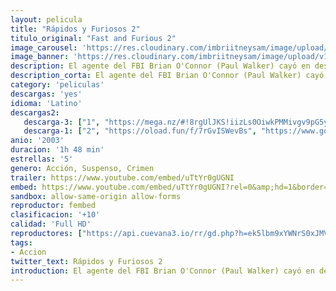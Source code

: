 ```yaml
---
layout: pelicula
title: "Rápidos y Furiosos 2"
titulo_original: "Fast and Furious 2"
image_carousel: 'https://res.cloudinary.com/imbriitneysam/image/upload/v1544048455/rapido2-poster-min.jpg'
image_banner: 'https://res.cloudinary.com/imbriitneysam/image/upload/v1544048457/rapido2-banner-min.jpg'
description: El agente del FBI Brian O'Connor (Paul Walker) cayó en desgracia al ver su lealtad puesta a prueba en su anterior trabajo el mundo de las carreras ilegales de Los Angeles. La decisión de O’Connor le permitió conservar su honor, pero le hizo perder su insignia y toda posibilidad de rehabilitarse.
description_corta: El agente del FBI Brian O'Connor (Paul Walker) cayó en desgracia al ver su lealtad puesta a prueba en su anterior trabajo el mundo de las carreras ilegales de Los Angeles. La decisión de O’Connor le permitió conservar su honor, pero le..
category: 'peliculas'
descargas: 'yes'
idioma: 'Latino'
descargas2:
   descarga-3: ["1", "https://mega.nz/#!8rgUlJKS!iizLs0OiwkPMMivgv9pG5yrU7oYV7sker6qoSJJjb-Y", "https://www.google.com/s2/favicons?domain=mega.nz","Mega","https://res.cloudinary.com/imbriitneysam/image/upload/v1541473684/mexico.png", "Latino", "Full HD"]
   descarga-1: ["2", "https://oload.fun/f/7rGvISWevBs", "https://www.google.com/s2/favicons?domain=openload.co","OpenLoad","https://res.cloudinary.com/imbriitneysam/image/upload/v1541473684/mexico.png", "Latino", "Full HD"]
anio: '2003'
duracion: '1h 48 min'
estrellas: '5'
genero: Acción, Suspenso, Crimen
trailer: https://www.youtube.com/embed/uTtYr0gUGNI
embed: https://www.youtube.com/embed/uTtYr0gUGNI?rel=0&amp;hd=1&border=0&wmode=opaque&enablejsapi=1&modestbranding=1&controls=1&showinfo=1
sandbox: allow-same-origin allow-forms
reproductor: fembed
clasificacion: '+10'
calidad: 'Full HD'
reproductores: ["https://api.cuevana3.io/rr/gd.php?h=ek5lbm9xYWNrS0xJMVp5b21KREk0dFBLbjVkaHhkRGdrOG1jbnBpUnhhS1YwcGh6bU51N3A5V29nV09YcEtQTDF0VnNhbURZcWQ3WXNKZGZtOUdaNkpXU3FadVkyUT09"]
tags:
- Accion
twitter_text: Rápidos y Furiosos 2
introduction: El agente del FBI Brian O'Connor (Paul Walker) cayó en desgracia al ver su lealtad puesta a prueba en su anterior trabajo el mundo de las carreras ilegales de Los Angeles. La decisión de O’Connor le permitió conservar su honor, pero le
---
```












